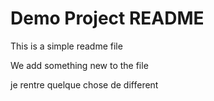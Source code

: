 # Demo Project README
This is a simple readme file

We add something new to the file

je rentre quelque chose de different